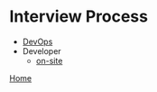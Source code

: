 # Interview Process
- [DevOps](devops/README.md)
- Developer
  - [on-site](developer/on-site)

[Home](../README.md)
